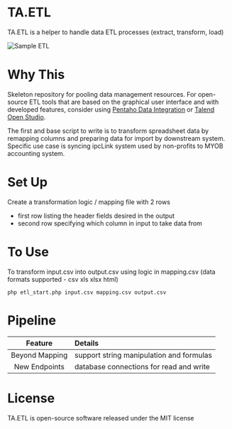 # TA.ETL
TA.ETL is a helper to handle data ETL processes (extract, transform, load)

![Sample ETL](https://github.com/tebelorg/TA.ETL/raw/master/sample.png)

# Why This
Skeleton repository for pooling data management resources. For open-source ETL tools that are based on the graphical user interface and with developed features, consider using [Pentaho Data Integration](http://community.pentaho.com/projects/data-integration/) or [Talend Open Studio](https://www.talend.com/download/talend-open-studio#t4).

The first and base script to write is to transform spreadsheet data by remapping columns and preparing data for import by downstream system. Specific use case is syncing ipcLink system used by non-profits to MYOB accounting system.

# Set Up
Create a transformation logic / mapping file with 2 rows
- first row listing the header fields desired in the output
- second row specifying which column in input to take data from

# To Use
To transform input.csv into output.csv using logic in mapping.csv (data formats supported - csv xls xlsx html)
```
php etl_start.php input.csv mapping.csv output.csv
```

# Pipeline
Feature|Details
:-----:|:------
Beyond Mapping|support string manipulation and formulas
New Endpoints|database connections for read and write

# License
TA.ETL is open-source software released under the MIT license
